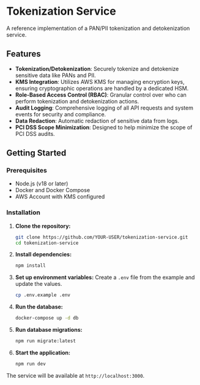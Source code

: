 # Tokenization Service

A reference implementation of a PAN/PII tokenization and detokenization service.

## Features

-   **Tokenization/Detokenization**: Securely tokenize and detokenize sensitive data like PANs and PII.
-   **KMS Integration**: Utilizes AWS KMS for managing encryption keys, ensuring cryptographic operations are handled by a dedicated HSM.
-   **Role-Based Access Control (RBAC)**: Granular control over who can perform tokenization and detokenization actions.
-   **Audit Logging**: Comprehensive logging of all API requests and system events for security and compliance.
-   **Data Redaction**: Automatic redaction of sensitive data from logs.
-   **PCI DSS Scope Minimization**: Designed to help minimize the scope of PCI DSS audits.

## Getting Started

### Prerequisites

-   Node.js (v18 or later)
-   Docker and Docker Compose
-   AWS Account with KMS configured

### Installation

1.  **Clone the repository:**
    ```bash
    git clone https://github.com/YOUR-USER/tokenization-service.git
    cd tokenization-service
    ```

2.  **Install dependencies:**
    ```bash
    npm install
    ```

3.  **Set up environment variables:**
    Create a `.env` file from the example and update the values.
    ```bash
    cp .env.example .env
    ```

4.  **Run the database:**
    ```bash
    docker-compose up -d db
    ```

5.  **Run database migrations:**
    ```bash
    npm run migrate:latest
    ```

6.  **Start the application:**
    ```bash
    npm run dev
    ```

The service will be available at `http://localhost:3000`.